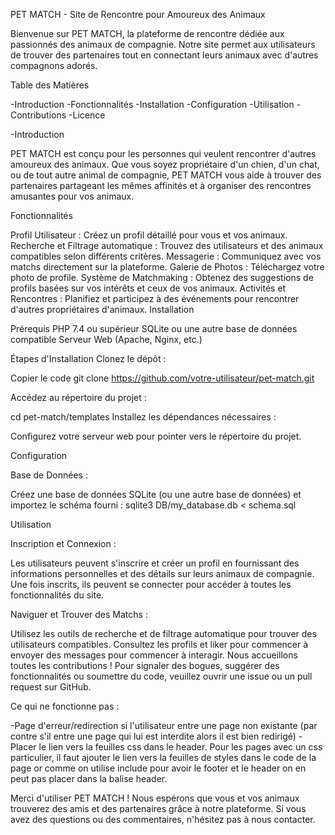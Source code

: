 PET MATCH - Site de Rencontre pour Amoureux des Animaux

Bienvenue sur PET MATCH, la plateforme de rencontre dédiée aux passionnés des animaux de compagnie. Notre site permet aux utilisateurs de trouver des partenaires tout en connectant leurs animaux avec d'autres compagnons adorés.

Table des Matières

-Introduction
-Fonctionnalités
-Installation
-Configuration
-Utilisation
-Contributions
-Licence


-Introduction

PET MATCH est conçu pour les personnes qui veulent rencontrer d'autres amoureux des animaux. Que vous soyez propriétaire d'un chien, d'un chat, ou de tout autre animal de compagnie, PET MATCH vous aide à trouver des partenaires partageant les mêmes affinités et à organiser des rencontres amusantes pour vos animaux.

Fonctionnalités

Profil Utilisateur : Créez un profil détaillé pour vous et vos animaux.
Recherche et Filtrage automatique : Trouvez des utilisateurs et des animaux compatibles selon différents critères.
Messagerie : Communiquez avec vos matchs directement sur la plateforme.
Galerie de Photos : Téléchargez votre photo de profile.
Système de Matchmaking : Obtenez des suggestions de profils basées sur vos intérêts et ceux de vos animaux.
Activités et Rencontres : Planifiez et participez à des événements pour rencontrer d'autres propriétaires d'animaux.
Installation

Prérequis
PHP 7.4 ou supérieur
SQLite ou une autre base de données compatible
Serveur Web (Apache, Nginx, etc.)

Étapes d'Installation
Clonez le dépôt :

Copier le code
git clone https://github.com/votre-utilisateur/pet-match.git

Accédez au répertoire du projet :

cd pet-match/templates
Installez les dépendances nécessaires :

Configurez votre serveur web pour pointer vers le répertoire du projet.

Configuration

Base de Données :

Créez une base de données SQLite (ou une autre base de données) et importez le schéma fourni :
sqlite3 DB/my_database.db < schema.sql


Utilisation

Inscription et Connexion :

Les utilisateurs peuvent s'inscrire et créer un profil en fournissant des informations personnelles et des détails sur leurs animaux de compagnie.
Une fois inscrits, ils peuvent se connecter pour accéder à toutes les fonctionnalités du site.

Naviguer et Trouver des Matchs :

Utilisez les outils de recherche et de filtrage automatique pour trouver des utilisateurs compatibles.
Consultez les profils et liker pour commencer à envoyer des messages pour commencer à interagir.
Nous accueillons toutes les contributions ! Pour signaler des bogues, suggérer des fonctionnalités ou soumettre du code, veuillez ouvrir une issue ou un pull request sur GitHub.

Ce qui ne fonctionne pas : 

-Page d'erreur/redirection si l'utilisateur entre une page non existante (par contre s'il entre une page qui lui est interdite alors il est bien redirigé)
-Placer le lien vers la feuilles css dans le header. Pour les pages avec un css particulier, il faut ajouter le lien vers la feuilles de styles dans le code de la page or comme on utilise include pour avoir le footer et le header on en peut pas placer dans la balise header.



Merci d'utiliser PET MATCH ! Nous espérons que vous et vos animaux trouverez des amis et des partenaires grâce à notre plateforme. Si vous avez des questions ou des commentaires, n'hésitez pas à nous contacter.
